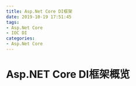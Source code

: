 ```yaml
---
title: Asp.Net Core DI框架
date: 2019-10-19 17:51:45
tags:
- Asp.Net Core
- IOC DI
categories:
- Asp.Net Core
---
```

# Asp.NET Core DI框架概览



